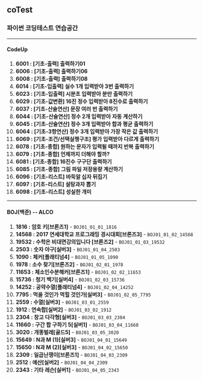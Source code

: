 ## coTest
### 파이썬 코딩테스트 연습공간
***
#### CodeUp
1. **6001 : [기초-출력] 출력하기01**
2. **6006 : [기초-출력] 출력하기06**
3. **6008 : [기초-출력] 출력하기08**
4. **6014 : [기초-입출력] 실수 1개 입력받아 3번 출력하기**
5. **6023 : [기초-입출력] 시분초 입력받아 분만 출력하기**
6. **6029 : [기초-값변환] 16진 정수 입력받아 8진수로 출력하기**
7. **6037 : [기초-산술연산] 문장 여러 번 출력하기**
8. **6044 : [기초-산술연산] 정수 2개 입력받아 자동 계산하기**
9. **6045 : [기초-산술연산] 정수 3개 입력받아 합과 평균 출력하기**
10. **6064 : [기초-3항연산] 정수 3개 입력받아 가장 작은 값 출력하기**
11. **6069 : [기초-조건/선택실행구조] 평가 입력받아 다르게 출력하기**
12. **6078 : [기초-종합] 원하는 문자가 입력될 때까지 반복 출력하기**
13. **6079 : [기초-종합] 언제까지 더해야 할까?**
14. **6081 : [기초-종합] 16진수 구구단 출력하기**
15. **6085 : [기초-종합] 그림 파일 저장용량 계산하기**
16. **6096 : [기초-리스트] 바둑알 십자 뒤집기**
17. **6097 : [기초-리스트] 설탕과자 뽑기**
18. **6098 : [기초-리스트] 성실한 개미**
***
#### BOJ(백준) -- ALCO
1. **1816 : 암호 키[브론즈1]** - `BOJ01_01_01_1816`
2. **14568 : 2017 연세대학교 프로그래밍 경시대회[브론즈3]** - `BOJ01_01_02_14568`
3. **19532 : 수학은 비대면강의입니다 [브론즈2]** - `BOJ01_01_03_19532`
4. **2503 : 숫자 야구[실버3]** - `BOJ01_01_04_2503`
5. **1090 : 체커[플래티넘4]** - `BOJ01_01_05_1090`
6. **1978 : 소수 찾기[브론즈2]** - `BOJ01_02_01_1978`
7. **11653 : 체소인수분해커[브론즈1]** - `BOJ01_02_02_11653`
8. **15736 : 청기 백기[실버4]** - `BOJ01_02_03_15736`
9. **14252 : 공약수열[플래티넘4]** - `BOJ01_02_04_14252`
10. **7795 : 먹을 것인가 먹힐 것인가[실버3]** - `BOJ01_02_05_7795`
11. **2559 : 수열[실버3]** - `BOJ01_03_01_2559`
12. **1912 : 연속합[실버2]** - `BOJ01_03_02_1912`
13. **2304 : 창고 다각형[실버3]** - `BOJ01_03_03_2304`
14. **11660 : 구간 합 구하기 5[실버1]** - `BOJ01_03_04_11660`
15. **3020 : 개똥벌레[골드5]** - `BOJ01_03_05_3020`
16. **15649 : N과 M (1)[실버3]** - `BOJ01_04_01_15649`
17. **15650 : N과 M (2)[실버3]** - `BOJ01_04_02_15650`
18. **2309 : 일곱난쟁이[브론즈1]** - `BOJ01_04_03_2309`
19. **2512 : 예산[실버2]** - `BOJ01_04_04_2309`
20. **2343 : 기타 레슨[실버1]** - `BOJ01_04_05_2343`